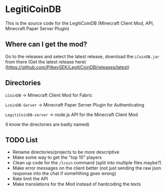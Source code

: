 # LegitiCoinDB
This is the source code for the LegitiCoinDB (Minecraft Client Mod, API, Minecraft Paper Server Plugin)

## Where can I get the mod?
Go to the releases and select the latest release, download the `LCoinDB.jar` from there
(Get the latest release here)(https://github.com/PilkeySEK/LegitiCoinDB/releases/latest)

## Directories
`LCoinDB` -> Minecraft Client Mod for Fabric

`LcoinDB-Server` -> Minecraft Paper Server Plugin for Authenticating

`LegitiCoinDB-server` -> node.js API for the Minecraft Client Mod

(I know the directories are badly named)

## TODO List
- Rename directories/projects to be more descriptive
- Make some way to get the "top 10" players
- Clean up code for the `/lcoin` command (split into multiple files maybe?)
- Make error messages on the client better (not just sending the raw json response into the chat if somehthing goes wrong)
- Rate limit the API
- Make translations for the Mod instead of hardcoding the texts
